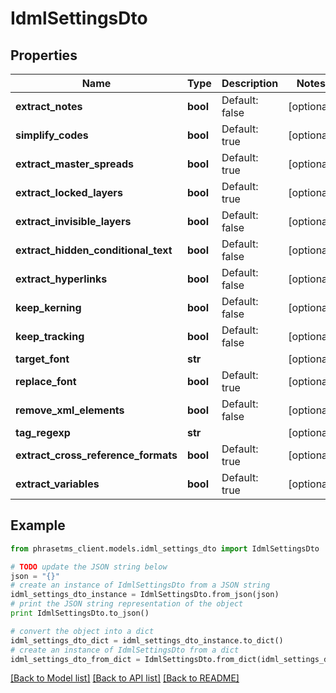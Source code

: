 # IdmlSettingsDto

## Properties

| Name                                | Type     | Description    | Notes      |
| ----------------------------------- | -------- | -------------- | ---------- |
| **extract_notes**                   | **bool** | Default: false | [optional] |
| **simplify_codes**                  | **bool** | Default: true  | [optional] |
| **extract_master_spreads**          | **bool** | Default: true  | [optional] |
| **extract_locked_layers**           | **bool** | Default: true  | [optional] |
| **extract_invisible_layers**        | **bool** | Default: false | [optional] |
| **extract_hidden_conditional_text** | **bool** | Default: false | [optional] |
| **extract_hyperlinks**              | **bool** | Default: false | [optional] |
| **keep_kerning**                    | **bool** | Default: false | [optional] |
| **keep_tracking**                   | **bool** | Default: false | [optional] |
| **target_font**                     | **str**  |                | [optional] |
| **replace_font**                    | **bool** | Default: true  | [optional] |
| **remove_xml_elements**             | **bool** | Default: false | [optional] |
| **tag_regexp**                      | **str**  |                | [optional] |
| **extract_cross_reference_formats** | **bool** | Default: true  | [optional] |
| **extract_variables**               | **bool** | Default: true  | [optional] |

## Example

```python
from phrasetms_client.models.idml_settings_dto import IdmlSettingsDto

# TODO update the JSON string below
json = "{}"
# create an instance of IdmlSettingsDto from a JSON string
idml_settings_dto_instance = IdmlSettingsDto.from_json(json)
# print the JSON string representation of the object
print IdmlSettingsDto.to_json()

# convert the object into a dict
idml_settings_dto_dict = idml_settings_dto_instance.to_dict()
# create an instance of IdmlSettingsDto from a dict
idml_settings_dto_from_dict = IdmlSettingsDto.from_dict(idml_settings_dto_dict)
```

[[Back to Model list]](../README.md#documentation-for-models) [[Back to API list]](../README.md#documentation-for-api-endpoints) [[Back to README]](../README.md)
